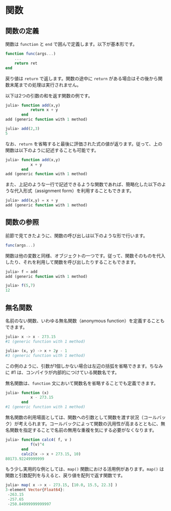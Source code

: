 # 関数

## 関数の定義

関数は ```function``` と ```end``` で囲んで定義します。以下が基本形です。

```Julia
function func(args...)
    ...
    return ret
end
```

戻り値は ```return``` で返します。関数の途中に ```return``` がある場合はその後から関数末尾までの処理は実行されません。

以下は2つの引数の和を返す関数の例です。

```Julia
julia> function add(x,y)
           return x + y
       end
add (generic function with 1 method)

julia> add(2,3)
5
```

なお、```return``` を省略すると最後に評価された式の値が返ります。従って、上の関数は以下のように記述することも可能です。

```Julia
julia> function add(x,y)
           x + y
       end
add (generic function with 1 method)
```

また、上記のような一行で記述できるような関数であれば、簡略化した以下のような代入形式（assignment form）を利用することもできます。

```Julia
julia> add(x,y) = x + y
add (generic function with 1 method)
```

## 関数の参照

前節で見てきたように、関数の呼び出しは以下のような形で行います。

```Julia
func(args...)
```

関数は他の変数と同様、オブジェクトの一つです。従って、関数そのものを代入したり、それを利用して関数を呼び出したりすることもできます。

```Julia
julia> f = add
add (generic function with 1 method)

julia> f(5,7)
12
```

## 無名関数

名前のない関数、いわゆる無名関数（anonymous function）を定義することもできます。

```Julia
julia> x -> x - 273.15
#1 (generic function with 1 method)

julia> (x, y) -> x + 2y - 1
#3 (generic function with 1 method)
```

この例のように、引数が1個しかない場合は左辺の括弧を省略できます。ちなみに #1 は、コンパイラが内部的につけている関数名です。

無名関数は、```function``` 文において関数名を省略することでも定義できます。

```Julia
julia> function (x)
           x - 273.15
       end
#1 (generic function with 1 method)
```

無名関数の利用場面としては、関数への引数として関数を渡す状況（コールバック）が考えられます。コールバックによって関数の汎用性が高まるとともに、無名関数を指定することで名前の無用な重複を気にする必要がなくなります。

```Julia
julia> function calc4( f, v )
           f(v)^4
       end
       calc2(x -> x + 273.15, 10)
80173.92249999999
```

もう少し実用的な例としては、```map()``` 関数における活用例があります。```map()``` は関数と引数配列を与えると、戻り値を配列で返す関数です。

```Julia
julia> map( x -> x - 273.15, [10.0, 15.5, 22.3] )
3-element Vector{Float64}:
 -263.15
 -257.65
 -250.84999999999997
```
